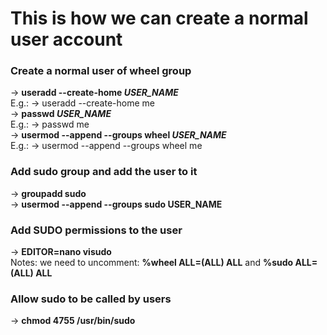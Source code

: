 # This is how we can create a normal user account</br>

### Create a normal user of wheel group</br>
-> **useradd --create-home *USER_NAME***</br>
E.g.: -> useradd --create-home me</br>
-> **passwd *USER_NAME***</br>
E.g.: -> passwd me</br>
-> **usermod --append --groups wheel *USER_NAME***</br>
E.g.: -> usermod --append --groups wheel me</br>

### Add sudo group and add the user to it</br>
-> **groupadd sudo**</br>
-> **usermod --append --groups sudo USER_NAME**

### Add SUDO permissions to the user</br>
-> **EDITOR=nano visudo**</br>
Notes: we need to uncomment: **%wheel ALL=(ALL) ALL** and **%sudo ALL=(ALL) ALL**</br>

### Allow sudo to be called by users</br>
-> **chmod 4755 /usr/bin/sudo**</br>
